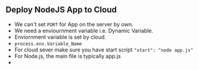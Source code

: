 ## Deploy NodeJS App to Cloud

- We can't set `PORT` for App on the server by own.
- We need a enviournment variable i.e. Dynamic Variable. 
- Enviornment variable is set by cloud.
- `process.env.Variable_Name`
- For cloud sever make sure you have start script `"start": "node app.js"`
- For  Node.js, the main file is typically app.js
-